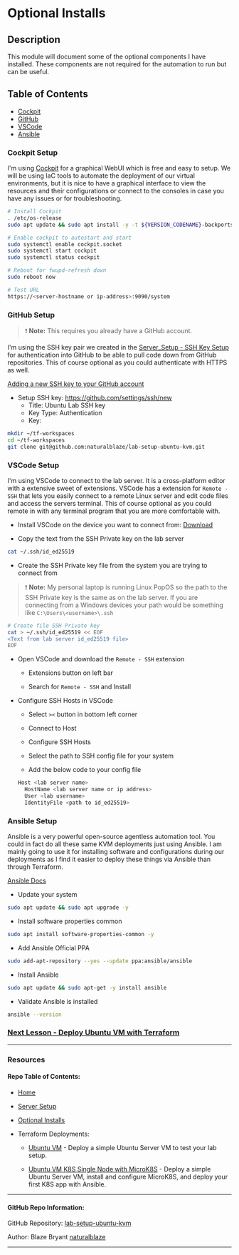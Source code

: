 # Optional Installs

## Description

This module will document some of the optional components I have installed. These components are not required for the automation to run but can be useful.

## Table of Contents

- [Cockpit](#cockpit-setup)
- [GitHub](#github-setup)
- [VSCode](#vscode-setup)
- [Ansible](#ansible-setup)


### Cockpit Setup

I'm using [Cockpit](https://cockpit-project.org/) for a graphical WebUI which is free and easy to setup. We will be using IaC tools to automate the deployment of our virtual environments, but it is nice to have a graphical interface to view the resources and their configurations or connect to the consoles in case you have any issues or for troubleshooting.

```bash
# Install Cockpit
. /etc/os-release
sudo apt update && sudo apt install -y -t ${VERSION_CODENAME}-backports cockpit cockpit-machines

# Enable cockpit to autostart and start
sudo systemctl enable cockpit.socket
sudo systemctl start cockpit
sudo systemctl status cockpit

# Reboot for fwupd-refresh down
sudo reboot now

# Test URL
https://<server-hostname or ip-address>:9090/system
```


### GitHub Setup

> :exclamation: **Note:** This requires you already have a GitHub account.

I'm using the SSH key pair we created in the [Server_Setup - SSH Key Setup](./Server_Setup.md.md#SSH-Key-Setup) for authentication into GitHub to be able to pull code down from GitHub repositories. This of course optional as you could authenticate with HTTPS as well.


[Adding a new SSH key to your GitHub account](https://docs.github.com/en/authentication/connecting-to-github-with-ssh/adding-a-new-ssh-key-to-your-github-account)

- Setup SSH key: https://github.com/settings/ssh/new
    - Title: Ubuntu Lab SSH key
    - Key Type: Authentication
    - Key: 

```bash
mkdir ~/tf-workspaces
cd ~/tf-workspaces
git clone git@github.com:naturalblaze/lab-setup-ubuntu-kvm.git
```


### VSCode Setup

I'm using VSCode to connect to the lab server. It is a cross-platform editor with a extensive sweet of extensions. VSCode has a extension for `Remote - SSH` that lets you easily connect to a remote Linux server and edit code files and access the servers terminal. This of course optional as you could remote in with any terminal program that you are more comfortable with.

- Install VSCode on the device you want to connect from: [Download](https://code.visualstudio.com/Download)

- Copy the text from the SSH Private key on the lab server

```bash
cat ~/.ssh/id_ed25519
```

- Create the SSH Private key file from the system you are trying to connect from

> :exclamation: **Note:** My personal laptop is running Linux PopOS so the path to the SSH Private key is the same as on the lab server.  If you are connecting from a Windows devices your path would be something like `C:\Users\<username>\.ssh`

```bash
# Create file SSH Private key
cat > ~/.ssh/id_ed25519 << EOF
<Text from lab server id_ed25519 file>
EOF
```

- Open VSCode and download the `Remote - SSH` extension

  - Extensions button on left bar

  - Search for `Remote - SSH` and Install

- Configure SSH Hosts in VSCode

  - Select `><`  button in bottom left corner

  - Connect to Host

  - Configure SSH Hosts

  - Select the path to SSH config file for your system

  - Add the below code to your config file

  ```bash
  Host <lab server name>
    HostName <lab server name or ip address>
    User <lab username>
    IdentityFile <path to id_ed25519>
  ```


### Ansible Setup

Ansible is a very powerful open-source agentless automation tool. You could in fact do all these same KVM deployments just using Ansible. I am mainly going to use it for installing software and configurations during our deployments as I find it easier to deploy these things via Ansible than through Terraform. 

[Ansible Docs](https://docs.ansible.com/)

- Update your system

```bash
sudo apt update && sudo apt upgrade -y
```

- Install software properties common

```bash
sudo apt install software-properties-common -y
```

- Add Ansible Official PPA

```bash
sudo add-apt-repository --yes --update ppa:ansible/ansible
```

- Install Ansible

```bash
sudo apt update && sudo apt-get -y install ansible
```

- Validate Ansible is installed

```bash
ansible --version
```


### [Next Lesson - Deploy Ubuntu VM with Terraform](./tf-workspaces/ubuntu_vm/Ubuntu_VM.md)

-----

### Resources

#### Repo Table of Contents:

- [Home](./README.md)

- [Server Setup](./Server_Setup.md)

- [Optional Installs](./Optional_Installs.md)

- Terraform Deployments:

    - [Ubuntu VM](./tf-workspaces/ubuntu_vm/Ubuntu_VM.md) - Deploy a simple Ubuntu Server VM to test your lab setup.

    - [Ubuntu VM K8S Single Node with MicroK8S](./tf-workspaces/ubuntu_vm_microk8s/Ubuntu_VM_MicroK8S.md) - Deploy a simple Ubuntu Server VM, install and configure MicroK8S, and deploy your first K8S app with Ansible.

-----

#### GitHub Repo Information:

GitHub Repository: [lab-setup-ubuntu-kvm](https://github.com/naturalblaze/lab-setup-ubuntu-kvm)

Author: Blaze Bryant [naturalblaze](https://github.com/naturalblaze)

-----
